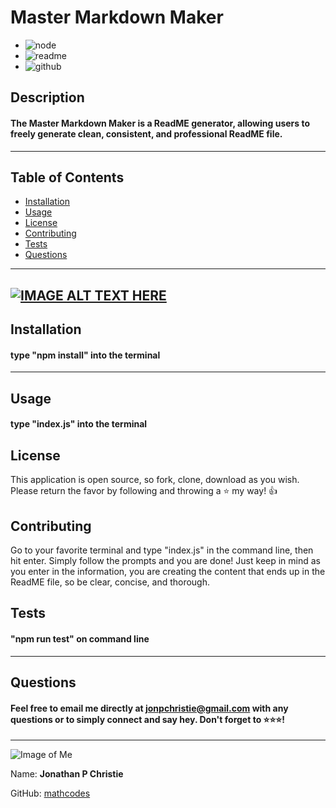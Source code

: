 
# Master Markdown Maker


* ![node](https://img.shields.io/badge/node-enabled-blue/)
* ![readme](https://img.shields.io/badge/README-generator-blue/)
* ![github](https://img.shields.io/badge/GitHub-enabled-black/)

## Description
#### The Master Markdown Maker is a ReadME generator, allowing users to freely generate clean, consistent, and professional ReadME file. 
---
## Table of Contents

* [Installation](#installation)
* [Usage](#usage)
* [License](#license)
* [Contributing](#contributing)
* [Tests](#tests)
* [Questions](#questions)
---
[![IMAGE ALT TEXT HERE](http://img.youtube.com/vi/rwZV2VeZtMw/0.jpg)](https://www.youtube.com/watch?v=rwZV2VeZtMw)
---

## Installation
#### type "npm install" into the terminal
---
## Usage
#### type "index.js" into the terminal
## License
This application is open source, so fork, clone, download as you wish. Please return the favor by following and throwing a :star: my way! :+1:
## Contributing
Go to your favorite terminal and type "index.js" in the command line, then hit enter. Simply follow the prompts and you are done! Just keep in mind as you enter in the information, you are creating the content that ends up in the ReadME file, so be clear, concise, and thorough. 
## Tests
#### "npm run test" on command line
---
## Questions
#### Feel free to email me directly at jonpchristie@gmail.com with any questions or to simply connect and say hey. Don't forget to :star::star::star:!
---

![Image of Me](https://avatars0.githubusercontent.com/u/17928947?v=4)

Name: __Jonathan P Christie__

GitHub: [mathcodes](https://github.com/mathcodes)  
